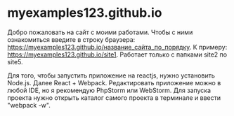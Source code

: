 # myexamples123.github.io

Добро пожаловать на сайт с моими работами. Чтобы с ними ознакомиться введите в строку браузера: https://myexamples123.github.io/название_сайта_по_порядку. К примеру: https://myexamples123.github.io/site1. Работает только с папками site2 по site5. 

Для того, чтобы запустить приложение на reactjs, нужно установить Node.js. Далее React + Webpack. Редактировать приложение можно в любой IDE, но я рекомендую PhpStorm или WebStorm. 
Для запуска проекта нужно открыть каталог самого проекта в терминале и ввести "webpack -w".

